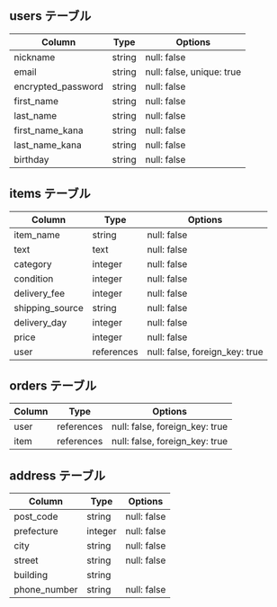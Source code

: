 ## users テーブル

| Column             | Type   | Options     |
| ------------------ | ------ | ----------- |
| nickname           | string | null: false |
| email              | string | null: false, unique: true |
| encrypted_password | string | null: false |
| first_name         | string | null: false |
| last_name          | string | null: false |
| first_name_kana    | string | null: false |
| last_name_kana     | string | null: false |
| birthday           | string | null: false |

## items テーブル

| Column          | Type       | Options      |
| --------------- | ---------- | ------------ |
| item_name       | string     | null: false  |
| text            | text       | null: false  |
| category        | integer    | null: false  |
| condition       | integer    | null: false  |
| delivery_fee    | integer    | null: false  |
| shipping_source | string     | null: false  |
| delivery_day    | integer    | null: false  |
| price           | integer    | null: false  |
| user            | references | null: false, foreign_key: true |

## orders テーブル

| Column | Type       | Options      |
| ------ | ---------- | ------------ |
| user   | references | null: false, foreign_key: true |
| item   | references | null: false, foreign_key: true |

## address テーブル

| Column       | Type    | Options     |
| ------------ | ------- | ----------- |
| post_code    | string  | null: false |
| prefecture   | integer | null: false |
| city         | string  | null: false |
| street       | string  | null: false |
| building     | string  |             |
| phone_number | string  | null: false |
